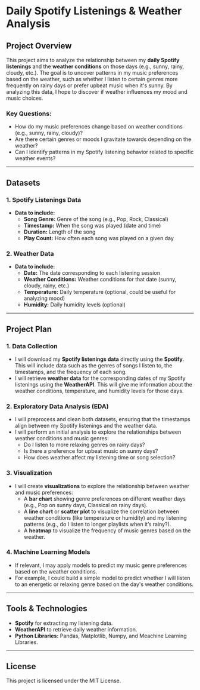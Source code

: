 # Daily Spotify Listenings & Weather Analysis

## Project Overview

This project aims to analyze the relationship between my **daily Spotify listenings** and the **weather conditions** on those days (e.g., sunny, rainy, cloudy, etc.). The goal is to uncover patterns in my music preferences based on the weather, such as whether I listen to certain genres more frequently on rainy days or prefer upbeat music when it's sunny. By analyzing this data, I hope to discover if weather influences my mood and music choices.

### Key Questions:
- How do my music preferences change based on weather conditions (e.g., sunny, rainy, cloudy)?
- Are there certain genres or moods I gravitate towards depending on the weather?
- Can I identify patterns in my Spotify listening behavior related to specific weather events?

---

## Datasets

### 1. **Spotify Listenings Data**
- **Data to include:**
  - **Song Genre:** Genre of the song (e.g., Pop, Rock, Classical)
  - **Timestamp:** When the song was played (date and time)
  - **Duration:** Length of the song
  - **Play Count:** How often each song was played on a given day

### 2. **Weather Data**
- **Data to include:**
  - **Date:** The date corresponding to each listening session
  - **Weather Conditions:** Weather conditions for that date (sunny, cloudy, rainy, etc.)
  - **Temperature:** Daily temperature (optional, could be useful for analyzing mood)
  - **Humidity:** Daily humidity levels (optional)

---

## Project Plan

### 1. **Data Collection**
   - I will download my **Spotify listenings data** directly using the **Spotify**. This will include data such as the genres of songs I listen to, the timestamps, and the frequency of each song.
   - I will retrieve **weather data** for the corresponding dates of my Spotify listenings using the **WeatherAPI**. This will give me information about the weather conditions, temperature, and humidity levels for those days.

### 2. **Exploratory Data Analysis (EDA)**
   - I will preprocess and clean both datasets, ensuring that the timestamps align between my Spotify listenings and the weather data.
   - I will perform an initial analysis to explore the relationships between weather conditions and music genres:
     - Do I listen to more relaxing genres on rainy days?
     - Is there a preference for upbeat music on sunny days?
     - How does weather affect my listening time or song selection?
   
### 3. **Visualization**
   - I will create **visualizations** to explore the relationship between weather and music preferences:
     - A **bar chart** showing genre preferences on different weather days (e.g., Pop on sunny days, Classical on rainy days).
     - A **line chart** or **scatter plot** to visualize the correlation between weather conditions (like temperature or humidity) and my listening patterns (e.g., do I listen to longer playlists when it’s rainy?).
     - A **heatmap** to visualize the frequency of music genres based on the weather.
   
### 4. **Machine Learning Models**
   - If relevant, I may apply models to predict my music genre preferences based on the weather conditions.
   - For example, I could build a simple model to predict whether I will listen to an energetic or relaxing genre based on the day's weather conditions.

---

## Tools & Technologies

- **Spotify** for extracting my listening data.
- **WeatherAPI** to retrieve daily weather information.
- **Python Libraries:** Pandas, Matplotlib, Numpy, and Meachine Learning Libraries.
---

## License

This project is licensed under the MIT License.
